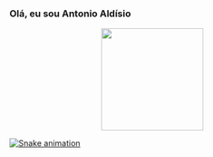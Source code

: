 ### Olá, eu sou Antonio Aldísio


 <center> 
  <a href="https://github.com/antoonioaldisio">
  <img height="180em" src="https://github-readme-stats.vercel.app/api?username=antoonioaldisio&show_icons=true&theme=dark&include_all_commits=true&count_private=true"/>
   </center>
   <!--
  <img height="180em" src="https://github-readme-stats.vercel.app/api/top-langs/?username=antoonioaldisio&layout=compact&langs_count=7&theme=dark"/>
</div>
-->
 
 ![Snake animation](https://github.com/antoonioaldisio/antoonioaldisio/blob/output/github-contribution-grid-snake.svg)

<!--
**AntoonioAldisio/AntoonioAldisio** is a ✨ _special_ ✨ repository because its `README.md` (this file) appears on your GitHub profile.

Here are some ideas to get you started:

- 🔭 I’m currently working on ...
- 🌱 I’m currently learning ...
- 👯 I’m looking to collaborate on ...
- 🤔 I’m looking for help with ...
- 💬 Ask me about ...
- 📫 How to reach me: ...
- 😄 Pronouns: ...
- ⚡ Fun fact: ...
-->
